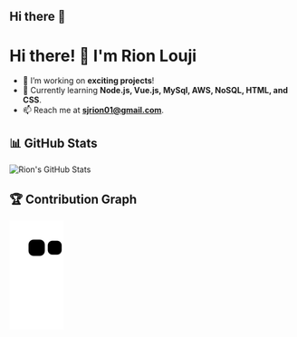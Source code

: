 ## Hi there 👋

<!--
**PackmarRionLouji/PackmarRionLouji** is a ✨ _special_ ✨ repository because its `README.md` (this file) appears on your GitHub profile.

Here are some ideas to get you started:

- 🔭 I’m currently working on ...
- 🌱 I’m currently learning ...
- 👯 I’m looking to collaborate on ...
- 🤔 I’m looking for help with ...
- 💬 Ask me about ...
- 📫 How to reach me: ...
- 😄 Pronouns: ...
- ⚡ Fun fact: ...
-->

# Hi there! 👋 I'm Rion Louji

- 🔭 I’m working on **exciting projects**!
- 🌱 Currently learning **Node.js, Vue.js, MySql, AWS, NoSQL, HTML, and CSS**.
- 📫 Reach me at **sjrion01@gmail.com**.

## 📊 GitHub Stats
![Rion's GitHub Stats](https://github-readme-stats.vercel.app/api?username=PackmarRionLouji&show_icons=true&theme=radical)

## 🏆 Contribution Graph
![Snake Animation](https://github.com/PackmarRionLouji/PackmarRionLouji/blob/output/github-contribution-grid-snake.svg)
